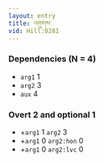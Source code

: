 ```yaml
---
layout: entry
title: འགུགས་
vid: Hill:0281
---
```

### Dependencies (N = 4)
* `arg1` 1
* `arg2` 3
* `aux` 4


### Overt 2 and optional 1
* +`arg1` 1 `arg2` 3
* +`arg1` 0 `arg2:hon` 0
* +`arg1` 0 `arg2:lvc` 0
